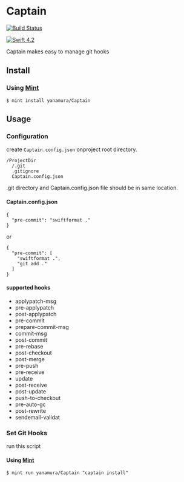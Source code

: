 # Captain
[![Build Status](https://travis-ci.org/yanamura/Captain.svg?branch=master)](https://travis-ci.org/yanamura/Captain)

<p>
  <a href="https://swift.org">
    <img src="http://img.shields.io/badge/swift-4.2-brightgreen.svg" alt="Swift 4.2">
  </a>
</p>

Captain makes easy to manage git hooks

## 

## Install

### Using [Mint](https://github.com/yonaskolb/Mint)

```
$ mint install yanamura/Captain
```

## Usage

### Configuration
create `Captain.config.json` onproject root directory.

```
/ProjectDir
  /.git
  .gitignore
  Captain.config.json
```
.git directory and Captain.config.json file should be in same location.

#### Captain.config.json

```
{
  "pre-commit": "swiftformat ."
}
```

or

```
{
  "pre-commit": [
    "swiftformat .",
    "git add ."
  ]
}
```

#### supported hooks

- applypatch-msg
- pre-applypatch
- post-applypatch
- pre-commit
- prepare-commit-msg
- commit-msg
- post-commit
- pre-rebase
- post-checkout
- post-merge
- pre-push
- pre-receive
- update
- post-receive
- post-update
- push-to-checkout
- pre-auto-gc
- post-rewrite
- sendemail-validat

### Set Git Hooks

run this script

#### Using [Mint](https://github.com/yonaskolb/Mint)
```
$ mint run yanamura/Captain "captain install"
```
